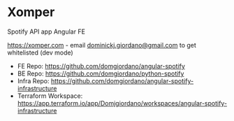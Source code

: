 # Xomper

Spotify API app Angular FE

https://xomper.com - email dominickj.giordano@gmail.com to get whitelisted (dev mode)

* FE Repo: https://github.com/domgiordano/angular-spotify
* BE Repo: https://github.com/domgiordano/python-spotify
* Infra Repo: https://github.com/domgiordano/angular-spotify-infrastructure
* Terraform Workspace: https://app.terraform.io/app/Domjgiordano/workspaces/angular-spotify-infrastructure
